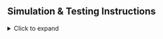 ## Simulation & Testing Instructions

<details>
<summary>Click to expand</summary>

This project demonstrates an optimized RMSNorm operation using **Vitis HLS**. The simulation commands differ depending on the Vitis version. Please follow the instructions below according to your environment.

### Vitis HLS 2024.1 and Prior

For Vitis HLS versions prior to 2024.1, you can run the C-level simulation using the `vitis_hls` command:

```bash
vitis_hls -f ./csim.tcl
```

### Vitis HLS 2024.1 and Later

Starting with version 2024.1, the recommended command for running HLS simulations is `vitis-run`, which is part of the unified Vitis tool flow:

```bash
vitis-run --mode hls --tcl ./csim.tcl
```

### Testing Optimized Versions

This project allows you to switch between the original and optimized versions of the code using the **OPTIMIZED** environment variable.

* Run Optimized Version
  To run the optimized version, set `OPTIMIZED=1`:

  ```bash
  OPTIMIZED=1 vitis-run --mode hls --tcl ./csim.tcl
  ```

* Run Original Version
  To run the original version, set `OPTIMIZED=0`:

  ```bash
  OPTIMIZED=0 vitis-run --mode hls --tcl ./csim.tcl
  ```

</details>
